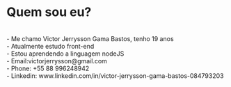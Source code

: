 <h1>Quem sou eu?</h1>
<br> - Me chamo Victor Jerrysson Gama Bastos, tenho 19 anos
<br> - Atualmente estudo front-end
<br> - Estou aprendendo a linguagem nodeJS
<br> - Email:victorjerrysson@gmail.com 
<br> - Phone: +55 88 996248942
<br> - Linkedin: www.linkedin.com/in/victor-jerrysson-gama-bastos-084793203
<!---
victor-JGB/victor-JGB is a ✨ special ✨ repository because its `README.md` (this file) appears on your GitHub profile.
You can click the Preview link to take a look at your changes.
--->
